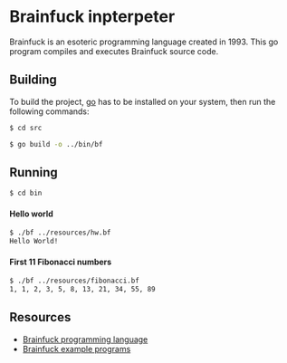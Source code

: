 # Brainfuck inpterpeter
Brainfuck is an esoteric programming language created in 1993.  This go program compiles and executes  Brainfuck source code.

## Building 
To build the project, [go](https://golang.org/) has to be installed on your system, then run the following commands:

```bash
$ cd src
``` 
```bash
$ go build -o ../bin/bf
```

## Running
```bash
$ cd bin
```

#### Hello world

```bash
$ ./bf ../resources/hw.bf
Hello World!
```

#### First 11 Fibonacci numbers
```bash
$ ./bf ../resources/fibonacci.bf
1, 1, 2, 3, 5, 8, 13, 21, 34, 55, 89
```

## Resources
* [Brainfuck programming language](https://en.wikipedia.org/wiki/Brainfuck)
* [Brainfuck example programs](http://www.hevanet.com/cristofd/brainfuck/)
